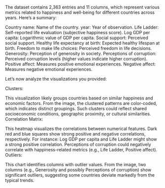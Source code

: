 The dataset contains 2,363 entries and 11 columns, which represent various metrics related to happiness and well-being for different countries across years. Here’s a summary:

Country name: Name of the country.
year: Year of observation.
Life Ladder: Self-reported life evaluation (subjective happiness score).
Log GDP per capita: Logarithmic value of GDP per capita.
Social support: Perceived social support.
Healthy life expectancy at birth: Expected healthy lifespan at birth.
Freedom to make life choices: Perceived freedom in life decisions.
Generosity: Perception of generosity in society.
Perceptions of corruption: Perceived corruption levels (higher values indicate higher corruption).
Positive affect: Measures positive emotional experiences.
Negative affect: Measures negative emotional experiences.




Let’s now analyze the visualizations you provided:

Clusters:

This visualization likely groups countries based on similar happiness and economic factors.
From the image, the clustered patterns are color-coded, which indicates distinct groupings. Such clusters could reflect shared socioeconomic conditions, geographic proximity, or cultural similarities.
Correlation Matrix:

This heatmap visualizes the correlations between numerical features.
Dark red and blue squares show strong positive and negative correlations, respectively. For instance:
Log GDP per capita and Life Ladder might show a strong positive correlation.
Perceptions of corruption could negatively correlate with happiness-related metrics (e.g., Life Ladder, Positive affect).
Outliers:

This chart identifies columns with outlier values.
From the image, two columns (e.g., Generosity and possibly Perceptions of corruption) show significant outliers, suggesting some countries deviate markedly from the typical trends.
